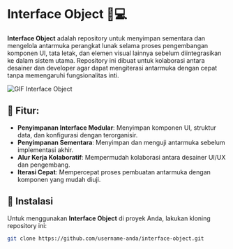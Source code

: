 # Interface Object 🎨💻

**Interface Object** adalah repository untuk menyimpan sementara dan mengelola antarmuka perangkat lunak selama proses pengembangan komponen UI, tata letak, dan elemen visual lainnya sebelum diintegrasikan ke dalam sistem utama. Repository ini dibuat untuk kolaborasi antara desainer dan developer agar dapat mengiterasi antarmuka dengan cepat tanpa memengaruhi fungsionalitas inti.

![GIF Interface Object](https://media.giphy.com/media/26tn33aiTi1jkl6H6/giphy.gif)

## 🚀 Fitur:
- **Penyimpanan Interface Modular**: Menyimpan komponen UI, struktur data, dan konfigurasi dengan terorganisir.
- **Penyimpanan Sementara**: Menyimpan dan menguji antarmuka sebelum implementasi akhir.
- **Alur Kerja Kolaboratif**: Mempermudah kolaborasi antara desainer UI/UX dan pengembang.
- **Iterasi Cepat**: Mempercepat proses pembuatan antarmuka dengan komponen yang mudah diuji.

## 🔧 Instalasi

Untuk menggunakan **Interface Object** di proyek Anda, lakukan kloning repository ini:

```bash
git clone https://github.com/username-anda/interface-object.git
